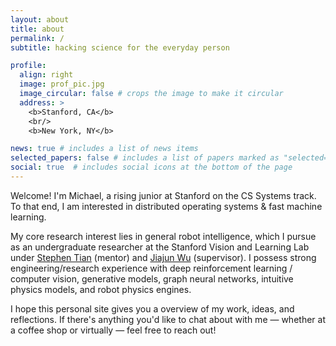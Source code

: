 ```yaml
---
layout: about
title: about
permalink: /
subtitle: hacking science for the everyday person

profile:
  align: right
  image: prof_pic.jpg
  image_circular: false # crops the image to make it circular
  address: >
    <b>Stanford, CA</b>
    <br/>
    <b>New York, NY</b>

news: true # includes a list of news items
selected_papers: false # includes a list of papers marked as "selected={true}"
social: true  # includes social icons at the bottom of the page
---
```


Welcome! I'm Michael, a rising junior at Stanford on the CS Systems track. To that end, I am interested in distributed operating systems & fast machine learning.

My core research interest lies in general robot intelligence, which I pursue as an undergraduate researcher at the Stanford Vision and Learning Lab under [Stephen Tian](https://s-tian.github.io) (mentor) and [Jiajun Wu](https://jiajunwu.com) (supervisor). I possess strong engineering/research experience with deep reinforcement learning / computer vision, generative models, graph neural networks, intuitive physics models, and robot physics engines.

I hope this personal site gives you a overview of my work, ideas, and reflections. If there's anything you'd like to chat about with me — whether at a coffee shop or virtually — feel free to reach out!
